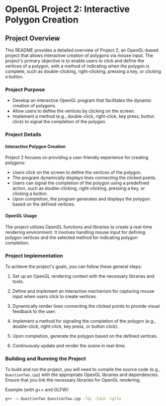 # OpenGL Project 2: Interactive Polygon Creation

## Project Overview

This README provides a detailed overview of Project 2, an OpenGL-based project that allows interactive creation of polygons via mouse input. The project's primary objective is to enable users to click and define the vertices of a polygon, with a method of indicating when the polygon is complete, such as double-clicking, right-clicking, pressing a key, or clicking a button.

### Project Purpose

- Develop an interactive OpenGL program that facilitates the dynamic creation of polygons.
- Allow users to define the vertices by clicking on the screen.
- Implement a method (e.g., double-click, right-click, key press, button click) to signal the completion of the polygon.

### Project Details

#### Interactive Polygon Creation

Project 2 focuses on providing a user-friendly experience for creating polygons:

- Users click on the screen to define the vertices of the polygon.
- The program dynamically displays lines connecting the clicked points.
- Users can signal the completion of the polygon using a predefined action, such as double-clicking, right-clicking, pressing a key, or clicking a button.
- Upon completion, the program generates and displays the polygon based on the defined vertices.

#### OpenGL Usage

The project utilizes OpenGL functions and libraries to create a real-time rendering environment. It involves handling mouse input for defining polygon vertices and the selected method for indicating polygon completion.

### Project Implementation

To achieve the project's goals, you can follow these general steps:

1. Set up an OpenGL rendering context with the necessary libraries and tools.

2. Define and implement an interactive mechanism for capturing mouse input when users click to create vertices.

3. Dynamically render lines connecting the clicked points to provide visual feedback to the user.

4. Implement a method for signaling the completion of the polygon (e.g., double-click, right-click, key press, or button click).

5. Upon completion, generate the polygon based on the defined vertices.

6. Continuously update and render the scene in real-time.

### Building and Running the Project

To build and run the project, you will need to compile the source code (e.g., `QuestionTwo.cpp`) with the appropriate OpenGL libraries and dependencies. Ensure that you link the necessary libraries for OpenGL rendering.

Example (with g++ and GLFW):

```bash
g++ -o QuestionTwo QuestionTwo.cpp -lGL -lGLU -lglfw

